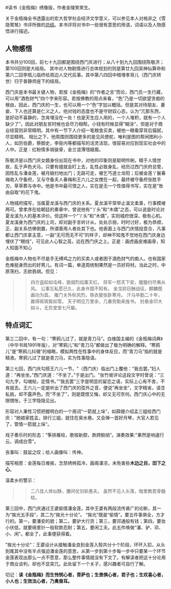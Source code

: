 \#读书《金瓶梅》绣像版，作者金陵笑笑生。

关于金瓶梅全书透露出的宏大哲学社会经济文学意义，可以参见本人对格非之《雪隐鹭鸶》书评所做的[总结](https://github.com/hokingyang/learngit/blob/master/%E9%9B%AA%E9%9A%90%E9%B9%AD%E9%B8%B6.md)。本书评将对书中一些很有意思的用语，词语以及人物感悟进行描述。

## 人物感悟
本书共分100回，前七十九回都是围绕西门庆进行；从八十到九九回围绕陈敬济；第100回则是大结局。
其中对人物剧情进行总体规划的则是第廿九回吴神仙算命和第六二回李瓶儿临终给周边人交代后事。其中第八四回中暗埋孝哥儿（西门庆转世）归于普静师座下的结局。

西门庆是本书最关键人物，若按《金瓶梅》的“作者之言”而论，西门氏一生行藏，可以用“酒色财气”四个字来形容。若按佛教的观点来看，“色”乃是一切欲望贪痴的根由，因此，西门庆的一生，也可以用一个“色”字加以概括。但是其对待朋友、妻妾、下人也还算是仁义之人，他对钱的态度也不是守财奴心态，认为“兀那东西，是好动不喜静的，怎肯埋没在一处！也是天生应人用的，一个人堆积，就有一个人缺少了”。因此对朋友贫时候也会尽力相帮。小钱有时候显得”糊涂“，但是对于商业经营则非常精明。其中有一节下人介绍一笔粮食买卖，被他一眼看穿背后猫腻，尽显精明。
相比之下，他周围则围绕更多的是见风使舵，唯利是图的帮闲图利小人，如厉伯爵，蔡御史，李衙内等都描写的活灵活现，很容易对应到现实社会中的人中。正是：红粉情多销骏骨，金兰谊薄惜娥眉。

陈敬济是以西门庆女婿身份出现在书中，对他的印象则是聪明伶俐，精于人情世故，乱于声色犬马，只要有缝就会盯上去，乱性必致身乱，经历过西门庆府总管，因性乱与潘金莲，被月娘扫地出门；无路可走，被乞丐道士龙阳；后被金莲丫鬟春梅收入守备府，又与守备夫人春梅和王六儿之女搅在一起，最终被守备府张胜手刃，草草葬与寺中。他是书中最可恨之人，实在是无一个性值得书写，实在是”咎由自取“的花下鬼。

人物城府描写，当属夏龙溪与西门庆的关系。夏龙溪平常举止温文柔善，行事模棱两可。曾孝序在给朝廷的奏章中，曾说他有“丫头”和“木偶”之态，可以说是时论对夏龙溪为人的基本评价。但这样一个“丫头”和“木偶”，实则城府很深，极有心机。夏龙溪身为西门庆的上司，却对副手言听计从，处处示弱，时时讨好，极为恭顺，正、副关系仿佛倒置，所谓善用人者处其下也。他表面上与西门庆情投意合，凡事都让西门庆拿主意，一副“无可而无不可”的样子，却神不知鬼不觉地在西门庆身边埋伏了“眼线”，可见此人心智之高，远在西门庆之上。正是：画虎画皮难画骨，知人知面不知心

金瓶梅中人物也不尽是手无缚鸡之力的买卖人或者困于酒色财气的痴人。也有国家危难挺身而出的好男儿。有词一篇，单道周统制果然是一员好将材。当此之时，中原荡扫，志欲吞胡。但见：
>>四方盗起如屯峰，狼烟烈焰薰天红。
>>将军一怒天下安，腥膻扫尽夷从风。
>>公事忘私愿已久，此身许国不知有。
>>金戈抑日酬战征，麒麟图画功为首。
>>雁门关外秋风烈，铁衣披张卧寒月。
>>汗马卒勤二十年，赢得斑斑鬓如雪。
>>天子明见万里余，几番劳勣来旌书。
>>肘悬金印大如斗，无负堂堂七尺躯。

## 特点词汇

第三二回中，有一句：“寒鸦儿过了，就是青刀马”。白维国主编的《金瓶梅词典》（中华书局1991年版），对“寒鸦儿”和“青刀马”都做出了极为明确的解释。“寒鸦儿”是“寒鸦儿抖翎”的缩略，模拟两性在性事中的身体反应，而“青刀马”指的就是精液。寒鸦儿过了就是青刀马，实为性事隐语。

第三七回，西门庆勾搭王六儿一节，"（西门庆）临出门上覆他：“我去罢。”妇人道：“再坐坐。”西门庆道：“不坐了。”于是出门。"张竹坡评论这段文字时曾说：“三句九字，勾魂帖，定情书。”“我去罢”三字是明显的留恋之语，实际上心有不舍，不肯就去。王六儿一定是听出了西门庆的弦外之音，便说“再坐坐”，文字精省，语含私挑，却不露声色。而“不坐了”，则是既恨又悔，却又无可奈何。西门庆心中的无限惆怅，于三字隐隐见出。

形容对人秉性习惯把握明白的一个用词”一箭就上垛“，如薛嫂介绍孟三姐给西门庆：”她娘家姓孟，排行三姐，就住在臭水巷。又会弹一首好月琴，大官人若见了，管情一箭就上垛“。

戏子奏乐时的形态：“筝排雁柱，歌按新腔，款跨鲛绡”。演奏效果:"果然是响遏行云，调成白雪"。

丧事叫：鼓盆之叹；给人画像叫：传神。

描写相思：金莲每日难挨，怎禁绣帏孤冷，画阁凄凉，未免害些**木边之目，田下之心**。

温柔乡的警示：
>>二八佳人体似酥，腰间仗剑斩愚夫。
  虽然不见人头落，暗里教君骨髓枯。

第三回中，西门庆通过王婆偷情潘金莲，其中王婆有两段流传甚广的论断，其一为“挨光五手段”，其二为“挨光十分论”。
“挨光”既是“偷情”。要五件事俱全，方才行的。第一，要潘安的貌；第二，要驴大行货；第三，要邓通般有钱；第四，要妆小伏低，就要绵里针一般软款忍耐；第五，要闲工夫。此五件唤做“潘、驴、邓、小、闲”。都全了，此事便获得着。

”挨光十分论“：王婆设计从接触潘金良到金莲入彀共分十个阶段，环环入扣，从头到尾其中没有半点强迫潘金莲的意思，从第一步到第十步每一步中只要某一个环节金莲表现出那么一点不愿意，那么整件事情就没有下文了。有解读者把这十分论用于商业谈判，却也不显突兀。此处留下一个关子，感兴趣者可自行了解。

切记：**读《金瓶梅》而生怜悯心者，菩萨也；生畏惧心者，君子也；生欢喜心者，小人也；生效法心者，乃禽兽耳。**

